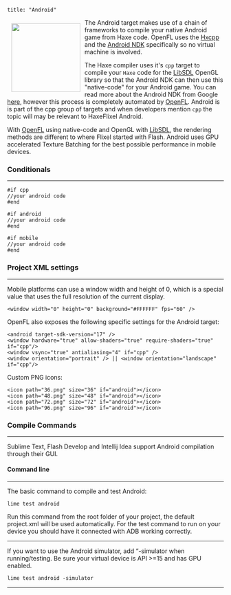 ```
title: "Android"
```

<img src="/images/targets/android-logo.svg" width="160px" style="float:left; padding:10px" />

The Android target makes use of a chain of frameworks to compile your native Android game from Haxe code. OpenFL uses the [Hxcpp](http://lib.haxe.org/p/hxcpp) and the [Android NDK](http://developer.android.com/tools/sdk/ndk/index.html) specifically so no virtual machine is involved.

The Haxe compiler uses it's ```cpp``` target to compile your ```Haxe``` code for the [LibSDL](http://libsdl.org) OpenGL library so that the Android NDK can then use this "native-code" for your Android game. You can read more about the Android NDK from Google [here](http://developer.android.com/tools/sdk/ndk/index.html), however this process is completely automated by [OpenFL](http://openfl.org). Android is is part of the cpp group of targets and when developers mention ```cpp``` the topic will may be relevant to HaxeFlixel Android.

With [OpenFL](http://openfl.org) using native-code and OpenGL with [LibSDL](http://libsdl.org), the rendering methods are different to where Flixel started with Flash. Android uses GPU accelerated Texture Batching for the best possible performance in mobile devices.

### Conditionals
----

```
#if cpp
//your android code
#end

#if android
//your android code
#end

#if mobile
//your android code
#end
```

### Project XML settings
----

Mobile platforms can use a window width and height of 0, which is a special value that uses the full resolution of the current display.

```
<window width="0" height="0" background="#FFFFFF" fps="60" />
```

OpenFL also exposes the following specific settings for the Android target:

```
<android target-sdk-version="17" />
<window hardware="true" allow-shaders="true" require-shaders="true" if="cpp"/>
<window vsync="true" antialiasing="4" if="cpp" />
<window orientation="portrait" /> || <window orientation="landscape" if="cpp"/>
```

Custom PNG icons:

```
<icon path="36.png" size="36" if="android"></icon>
<icon path="48.png" size="48" if="android"></icon>
<icon path="72.png" size="72" if="android"></icon>
<icon path="96.png" size="96" if="android"></icon>
```


### Compile Commands
----

Sublime Text, Flash Develop and Intellij Idea support Android compilation through their GUI.

#### Command line
----

The basic command to compile and test Android:

```
lime test android
```

Run this command from the root folder of your project, the default project.xml will be used automatically. For the test command to run on your device you should have it connected with ADB working correctly.

----

If you want to use the Android simulator, add “-simulator when running/testing. Be sure your virtual device is API >=15 and has GPU enabled.

```
lime test android -simulator
```

----